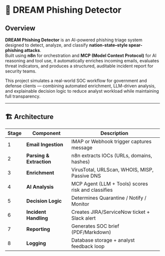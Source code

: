 # 🧠 DREAM Phishing Detector

## Overview  
**DREAM Phishing Detector** is an AI-powered phishing triage system designed to detect, analyze, and classify **nation-state–style spear-phishing attacks**.  
Built using **n8n** for orchestration and **MCP (Model Context Protocol)** for AI reasoning and tool use, it automatically enriches incoming emails, evaluates threat indicators, and produces a structured, auditable incident report for security teams.  

This project simulates a real-world SOC workflow for government and defense clients — combining automated enrichment, LLM-driven analysis, and explainable decision logic to reduce analyst workload while maintaining full transparency.  

---

## 🏗️ Architecture  

| Stage | Component | Description |
|-------|------------|-------------|
| 1 | **Email Ingestion** | IMAP or Webhook trigger captures message |
| 2 | **Parsing & Extraction** | n8n extracts IOCs (URLs, domains, hashes) |
| 3 | **Enrichment** | VirusTotal, URLScan, WHOIS, MISP, Passive DNS |
| 4 | **AI Analysis** | MCP Agent (LLM + Tools) scores risk and classifies |
| 5 | **Decision Logic** | Determines Quarantine / Notify / Monitor |
| 6 | **Incident Handling** | Creates JIRA/ServiceNow ticket + Slack alert |
| 7 | **Reporting** | Generates SOC brief (PDF/Markdown) |
| 8 | **Logging** | Database storage + analyst feedback loop |
